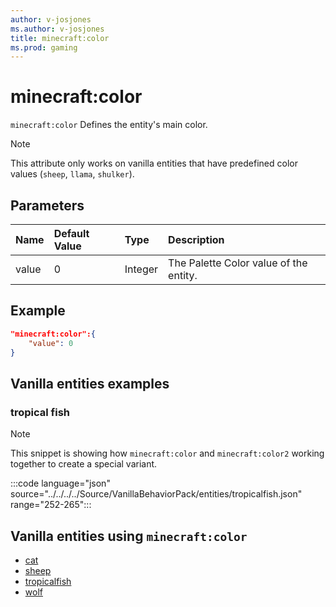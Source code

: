 ```yaml
---
author: v-josjones
ms.author: v-josjones
title: minecraft:color
ms.prod: gaming
---
```


# minecraft:color

`minecraft:color` Defines the entity's main color.

> [!NOTE]
> This attribute only works on vanilla entities that have predefined color values (`sheep`, `llama`, `shulker`).

## Parameters

|Name |Default Value  |Type  |Description  |
|:----------|:----------|:----------|:----------|
|value| 0| Integer|  The Palette Color value of the entity. |

## Example

```json
"minecraft:color":{
    "value": 0
}
```

## Vanilla entities examples

### tropical fish

>[!Note]
>This snippet is showing how `minecraft:color` and `minecraft:color2` working together to create a special variant.

:::code language="json" source="../../../../Source/VanillaBehaviorPack/entities/tropicalfish.json" range="252-265":::

## Vanilla entities using `minecraft:color`

- [cat](../../../../Source/VanillaBehaviorPack_Snippets/entities/cat.md)
- [sheep](../../../../Source/VanillaBehaviorPack_Snippets/entities/sheep.md)
- [tropicalfish](../../../../Source/VanillaBehaviorPack_Snippets/entities/tropicalfish.md)
- [wolf](../../../../Source/VanillaBehaviorPack_Snippets/entities/wolf.md)

